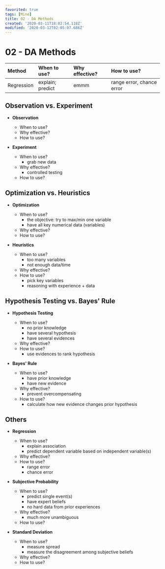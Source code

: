 ```yaml
---
favorited: true
tags: [Mine]
title: 02 - DA Methods
created: '2020-03-11T18:02:54.118Z'
modified: '2020-03-12T02:05:07.686Z'
---
```


# 02 - DA Methods

| Method    | When to use? | Why effective? | How to use? |
| :-------- | :----------- | :------------- | :-----------|
| Regression  | explain; predict | emmm | range error, chance error |

## Observation vs. Experiment
- **Observation**
  - When to use?
  - Why effective?
  - How to use?

- **Experiment**
  - When to use?
    - grab new data
  - Why effective?
    - controlled testing
  - How to use?

## Optimization vs. Heuristics
- **Optimization**
  - When to use?
    - the objective: try to max/min one variable
    - have all key numerical data (variables)
  - Why effective?
  - How to use?

- **Heuristics**
  - When to use?
    - too many variables
    - not enough data/time
  - Why effective?
  - How to use?
    - pick key variables
    - reasoning with experience + data

## Hypothesis Testing vs. Bayes' Rule
- **Hypothesis Testing**
  - When to use?
    - no prior knowledge
    - have several hypothesis
    - have several evidences
  - Why effective?
  - How to use?
    - use evidences to rank hypothesis

- **Bayes' Rule**
  - When to use?
    - have prior knowledge
    - have new evidence
  - Why effective?
    - prevent overcompensating
  - How to use?
    - calculate how new evidence changes prior hypothesis

## Others
- **Regression**
  - When to use?
    - explain association
    - predict dependent variable based on independent variable(s)
  - Why effective?
  - How to use?
    - range error
    - chance error

- **Subjective Probability**
  - When to use?
    - predict single event(s)
    - have expert beliefs
    - no hard data from prior experiences
  - Why effective?
    - much more unambiguous
  - How to use?

- **Standard Deviation**
  - When to use?
    - measure spread
    - measure the disagreement among subjective beliefs
  - Why effective?
  - How to use?

